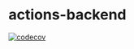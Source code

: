 # actions-backend

[![codecov](https://codecov.io/gh/USERNAME/REPO/branch/main/graph/badge.svg)](https://codecov.io/gh/USERNAME/REPO)
